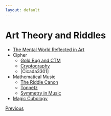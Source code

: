 ```yaml
---
layout: default
---
```


# Art Theory and Riddles

- [The Mental World Reflected in Art](./Reflected_Art.html)
- Cipher
    - [Gold Bug and CTM](./Cipher/Cipher.html)
    - [Cryptography](./Cipher/Crypto.html)
    - [Cicada3301]
- Mathematical Music
    - [The Riddle Canon](./MM/Riddlecanon.html)
    - [Tonnetz](./MM/Tonnetz.html)
    - [Symmetry in Music](./MM/Sym_in_m.html)
- [Magic Cubology](./Cube.html)


<div class="pagination">
  <a href="{{ '/index.html' | relative_url }}" class="prev-button">Previous</a>
</div>